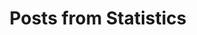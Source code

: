 ---
title: "Posts from Statistics"
layout: category
permalink: /categories/Statistics/
author_profile: true
taxonomy: Statistics
---